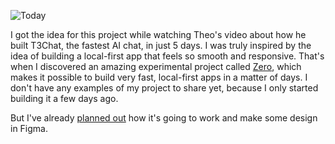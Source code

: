 ![Today](https://github.com/user-attachments/assets/170bf8be-6d6d-42b4-9c5b-f65f76d9f163)

I got the idea for this project while watching Theo's video about how he built T3Chat, the fastest AI chat, in just 5 days. I was truly inspired by the idea of building a local-first app that feels so smooth and responsive. That's when I discovered an amazing experimental project called [Zero](https://zero.rocicorp.dev/), which makes it possible to build very fast, local-first apps in a matter of days. I don't have any examples of my project to share yet, because I only started building it a few days ago.

But I've already [planned out](https://almondine-chickadee-23a.notion.site/FastThings-198b83fbd4d980c88875d907b5728e82) how it's going to work and make some design in Figma.
